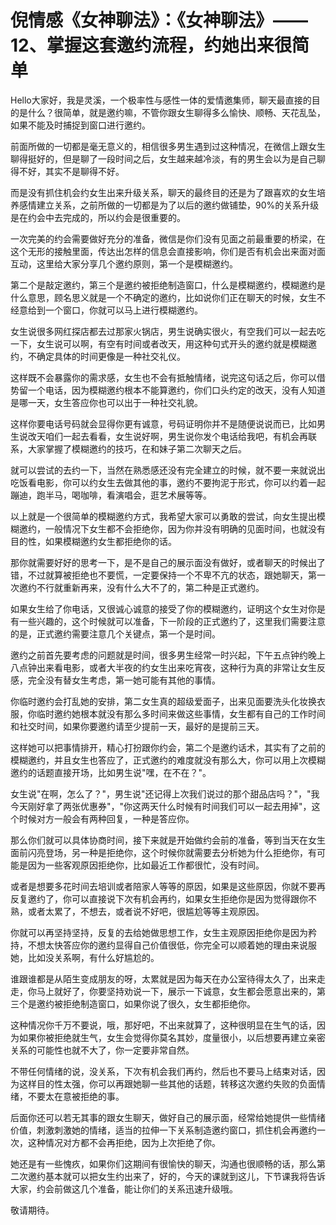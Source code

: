 # 倪情感《女神聊法》：《女神聊法》——12、掌握这套邀约流程，约她出来很简单

Hello大家好，我是灵溪，一个极率性与感性一体的爱情邀集师，聊天最直接的目的是什么？很简单，就是邀约嘛，不管你跟女生聊得多么愉快、顺畅、天花乱坠，如果不能及时捕捉到窗口进行邀约。

前面所做的一切都是毫无意义的，相信很多男生遇到过这种情况，在微信上跟女生聊得挺好的，但是聊了一段时间之后，女生越来越冷淡，有的男生会以为是自己聊得不好，其实不是聊得不好。

而是没有抓住机会约女生出来升级关系，聊天的最终目的还是为了跟喜欢的女生培养感情建立关系，之前所做的一切都是为了以后的邀约做铺垫，90%的关系升级是在约会中去完成的，所以约会是很重要的。

一次完美的约会需要做好充分的准备，微信是你们没有见面之前最重要的桥梁，在这个无形的接触里面，传达出怎样的信息会直接影响，你们是否有机会出来面对面互动，这里给大家分享几个邀约原则，第一个是模糊邀约。

第二个是敲定邀约，第三个是邀约被拒绝制造窗口，什么是模糊邀约，模糊邀约是什么意思，顾名思义就是一个不确定的邀约，比如说你们正在聊天的时候，女生不经意给到一个窗口，你就可以马上进行模糊邀约。

女生说很多网红探店都去过那家火锅店，男生说确实很火，有空我们可以一起去吃一下，女生说可以啊，有空有时间或者改天，用这种句式开头的邀约就是模糊邀约，不确定具体的时间更像是一种社交礼仪。

这样既不会暴露你的需求感，女生也不会有抵触情绪，说完这句话之后，你可以借势留一个电话，因为模糊邀约根本不能算邀约，你们口头约定的改天，没有人知道是哪一天，女生答应你也可以出于一种社交礼貌。

这样你要电话号码就会显得你更有诚意，号码证明你并不是随便说说而已，比如男生说改天咱们一起去看看，女生说好啊，男生说你发个电话给我吧，有机会再联系，大家掌握了模糊邀约的技巧，在和妹子第二次聊天之后。

就可以尝试的去约一下，当然在熟悉感还没有完全建立的时候，就不要一来就说出吃饭看电影，你可以约女生去做其他的事，邀约不要拘泥于形式，你可以约着一起蹦迪，跑半马，喝咖啡，看演唱会，逛艺术展等等。

以上就是一个很简单的模糊邀约方式，我希望大家可以勇敢的尝试，向女生提出模糊邀约，一般情况下女生都不会拒绝你，因为你并没有明确的见面时间，也就没有目的性，如果模糊邀约女生都拒绝你的话。

那你就需要好好的思考一下，是不是自己的展示面没有做好，或者聊天的时候出了错，不过就算被拒绝也不要慌，一定要保持一个不卑不亢的状态，跟她聊天，第一次邀约不行就重新再来，没有什么大不了的，第二种是正式邀约。

如果女生给了你电话，又很诚心诚意的接受了你的模糊邀约，证明这个女生对你是有一些兴趣的，这个时候就可以准备，下一阶段的正式邀约了，这里我们需要注意的是，正式邀约需要注意几个关键点，第一个是时间。

邀约之前首先要考虑的问题就是时间，很多男生经常一时兴起，下午五点钟约晚上八点钟出来看电影，或者大半夜的约女生出来吃宵夜，这种行为真的非常让女生反感，完全没有替女生考虑，第一她可能有其他的事情。

你临时邀约会打乱她的安排，第二女生真的超级爱面子，出来见面要洗头化妆换衣服，你临时邀约她根本就没有那么多时间来做这些事情，女生都有自己的工作时间和社交时间，如果你要邀约请至少提前一天，最好的是提前三天。

这样她可以把事情排开，精心打扮跟你约会，第二个是邀约话术，其实有了之前的模糊邀约，并且女生也答应了，正式邀约的难度就没有那么大，你可以用上次模糊邀约的话题直接开场，比如男生说"嘿，在不在？"。

女生说"在啊，怎么了？"，男生说"还记得上次我们说过的那个甜品店吗？"，"我今天刚好拿了两张优惠券"，"你这两天什么时候有时间我们可以一起去用掉"，这个时候对方一般会有两种回复，一种是答应你。

那么你们就可以具体协商时间，接下来就是开始做约会前的准备，等到当天在女生面前闪亮登场，另一种是拒绝你，这个时候你就需要去分析她为什么拒绝你，有可能是因为一些客观原因拒绝你，比如最近工作都很忙，没有时间。

或者是想要多花时间去培训或者陪家人等等的原因，如果是这些原因，你就不要再反复邀约了，你可以直接说下次有机会再约，如果女生拒绝你是因为觉得跟你不熟，或者太累了，不想去，或者说不好吧，很尴尬等等主观原因。

你就可以再坚持坚持，反复的去给她做思想工作，女生主观原因拒绝你是因为矜持，不想太快答应你的邀约显得自己价值很低，你完全可以顺着她的理由来说服她，比如没关系啊，有什么好尴尬的。

谁跟谁都是从陌生变成朋友的呀，太累就是因为每天在办公室待得太久了，出来走走，你马上就好了，你要坚持劝说一下，展示一下诚意，女生都会愿意出来的，第三个是邀约被拒绝制造窗口，如果你说了很久，女生都拒绝你。

这种情况你千万不要说，哦，那好吧，不出来就算了，这种很明显在生气的话，因为如果你被拒绝就生气，女生会觉得你莫名其妙，度量很小，以后想要再建立亲密关系的可能性也就不大了，你一定要非常自然。

不带任何情绪的说，没关系，下次有机会我们再约，然后也不要马上结束对话，因为这样目的性太强，你可以再跟她聊一些其他的话题，转移这次邀约失败的负面情绪，不要太在意被拒绝的事。

后面你还可以若无其事的跟女生聊天，做好自己的展示面，经常给她提供一些情绪价值，刺激刺激她的情绪，适当的拉伸一下关系制造邀约窗口，抓住机会再邀约一次，这种情况对方都不会再拒绝，因为上次拒绝了你。

她还是有一些愧疚，如果你们这期间有很愉快的聊天，沟通也很顺畅的话，那么第二次邀约基本就可以把女生约出来了，好的，今天的课就到这儿，下节课我将告诉大家，约会前做这几个准备，能让你们的关系迅速升级哦。

敬请期待。